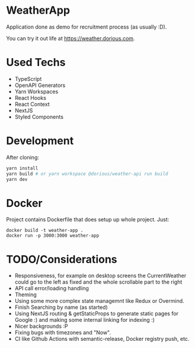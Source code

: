 # WeatherApp

Application done as demo for recruitment process (as usually :D).

You can try it out life at https://weather.dorious.com.

# Used Techs

* TypeScript
* OpenAPI Generators
* Yarn Workspaces
* React Hooks
* React Context
* NextJS
* Styled Components

# Development

After cloning: 

```bash
yarn install
yarn build # or yarn workspace @dorious/weather-api run build
yarn dev
```

# Docker

Project contains Dockerfile that does setup up whole project.
Just:

```
docker build -t weather-app .
docker run -p 3000:3000 weather-app
```

# TODO/Considerations

* Responsiveness, for example on desktop screens the CurrentWeather could go to the left as fixed and the whole scrollable part to the right
* API call error/loading handling
* Theming
* Using some more complex state managemnt like Redux or Overmind.
* Finish Searching by name (as started)
* Using NextJS routing & getStaticProps to generate static pages for Google :) and making some internal linking for indexing :)
* Nicer backgrounds :P
* Fixing bugs with timezones and "Now". 
* CI like Github Actions with semantic-release, Docker registry push, etc.